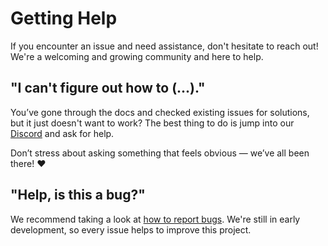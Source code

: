 # Getting Help
If you encounter an issue and need assistance, don't hesitate to reach out! We're a welcoming and growing community and here to help.

## "I can't figure out how to (...)."
You’ve gone through the docs and checked existing issues for solutions, but it just doesn't want to work? The best thing to do is jump into our [Discord](https://discord.gg/w23GVXdSF7) and ask for help.

Don’t stress about asking something that feels obvious — we’ve all been there! ❤️

## "Help, is this a bug?"
We recommend taking a look at [how to report bugs](2.reporting-bugs.md). We're still in early development, so every issue helps to improve this project.
